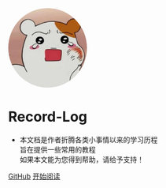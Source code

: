 <img width="160px" style="border-radius: 50%" bor src="style/tk.jpg">

# **Record-Log**

- 本文档是作者折腾各类小事情以来的学习历程<br>旨在提供一些常用的教程<br>如果本文能为您得到帮助，请给予支持！

[GitHub](https://github.com/Iuleoo)
[开始阅读](?id=👋-nbsphey-there-i39m-chloe)